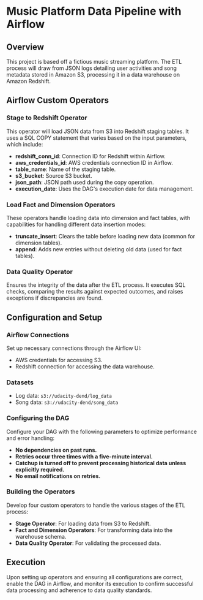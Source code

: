 # Music Platform Data Pipeline with Airflow

## Overview

This project is based off a fictious music streaming platform. The ETL process will draw from JSON logs detailing user activities and song metadata stored in Amazon S3, processing it in a data warehouse on Amazon Redshift.


## Airflow Custom Operators

### Stage to Redshift Operator
This operator will load JSON data from S3 into Redshift staging tables. It uses a SQL COPY statement that varies based on the input parameters, which include:
- **redshift_conn_id**: Connection ID for Redshift within Airflow.
- **aws_credentials_id**: AWS credentials connection ID in Airflow.
- **table_name**: Name of the staging table.
- **s3_bucket**: Source S3 bucket.
- **json_path**: JSON path used during the copy operation.
- **execution_date**: Uses the DAG's execution date for data management.

### Load Fact and Dimension Operators
These operators handle loading data into dimension and fact tables, with capabilities for handling different data insertion modes:
- **truncate_insert**: Clears the table before loading new data (common for dimension tables).
- **append**: Adds new entries without deleting old data (used for fact tables).

### Data Quality Operator
Ensures the integrity of the data after the ETL process. It executes SQL checks, comparing the results against expected outcomes, and raises exceptions if discrepancies are found.

## Configuration and Setup

### Airflow Connections
Set up necessary connections through the Airflow UI:
- AWS credentials for accessing S3.
- Redshift connection for accessing the data warehouse.


### Datasets

- Log data: `s3://udacity-dend/log_data`
- Song data: `s3://udacity-dend/song_data`

### Configuring the DAG
Configure your DAG with the following parameters to optimize performance and error handling:
- **No dependencies on past runs.**
- **Retries occur three times with a five-minute interval.**
- **Catchup is turned off to prevent processing historical data unless explicitly required.**
- **No email notifications on retries.**

### Building the Operators
Develop four custom operators to handle the various stages of the ETL process:
- **Stage Operator**: For loading data from S3 to Redshift.
- **Fact and Dimension Operators**: For transforming data into the warehouse schema.
- **Data Quality Operator**: For validating the processed data.

## Execution

Upon setting up operators and ensuring all configurations are correct, enable the DAG in Airflow, and monitor its execution to confirm successful data processing and adherence to data quality standards.
